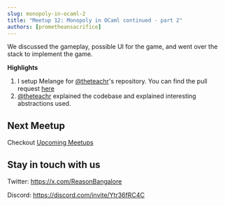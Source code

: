 ```yaml
---
slug: monopoly-in-ocaml-2
title: "Meetup 12: Monopoly in OCaml continued - part 2"
authors: [prometheansacrifice]
---
```


We discussed the gameplay, possible UI for the game, and went over the stack to implement the game.

**Highlights**

1. I setup Melange for [@theteachr](https://github.com/theteachr)'s repository. You can find the pull request [here](https://github.com/theteachr/fortune/pull/1)
2. [@theteachr](https://github.com/theteachr) explained the codebase and explained interesting abstractions used.



## Next Meetup

Checkout [Upcoming Meetups](/upcoming-meetups)

## Stay in touch with us 

Twitter: https://x.com/ReasonBangalore

Discord: https://discord.com/invite/Ytr36fRC4C

